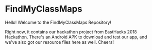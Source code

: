 # FindMyClassMaps

Hello! Welcome to the FindMyClassMaps Repository!

Right now, it contains our hackathon project from EastHacks 2018 Hackathon. There's an Android APK to download and test our app, and we've also got our resource files here as well. Cheers!
